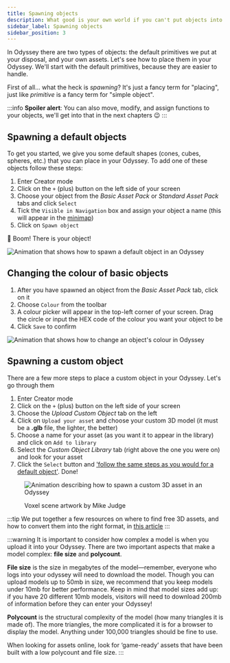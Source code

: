 ```yaml
---
title: Spawning objects
description: What good is your own world if you can't put objects into it? In this article we explain how to add default and personal assets to your Odyssey
sidebar_label: Spawning objects
sidebar_position: 3
---
```


In Odyssey there are two types of objects: the default primitives we put at your disposal, and your own assets. Let's see how to place them in your Odyssey. We'll start with the default primitives, because they are easier to handle.

First of all... what the heck is *spawning*? It's just a fancy term for "placing", just like *primitive* is a fancy term for "simple object".

:::info
**Spoiler alert**: You can also move, modify, and assign functions to your objects, we'll get into that in the next chapters 😉
:::

## Spawning a default objects

To get you started, we give you some default shapes (cones, cubes, spheres, etc.) that you can place in your Odyssey. To add one of these objects follow these steps:

1. Enter Creator mode
2. Click on the `+` (plus) button on the left side of your screen
3. Choose your object from the *Basic Asset Pack* or *Standard Asset Pack* tabs and click `Select`
4. Tick the `Visible in Navigation` box and assign your object a name (this will appear in the [minimap](/explore-the-features/other-features/minimap/))
5. Click on `Spawn object`

🧨 Boom! There is your object!

![Animation that shows how to spawn a default object in an Odyssey](img/asset-spawning-default.gif)

## Changing the colour of basic objects

1. After you have spawned an object from the *Basic Asset Pack* tab, click on it
2. Choose `Colour` from the toolbar
3. A colour picker will appear in the top-left corner of your screen. Drag the circle or input the HEX code of the colour you want your object to be
4. Click `Save` to confirm

![Animation that shows how to change an object's colour in Odyssey](img/colour-picker.gif)

## Spawning a custom object

There are a few more steps to place a custom object in your Odyssey. Let's go through them

1. Enter Creator mode
2. Click on the `+` (plus) button on the left side of your screen
3. Choose the *Upload Custom Object* tab on the left
4. Click on `Upload your asset` and choose your custom 3D model (it must be a **.glb** file, the lighter, the better)
5. Choose a name for your asset (as you want it to appear in the library) and click on `Add to library`
6. Select the *Custom Object Library* tab (right above the one you were on) and look for your asset
7. Click the `Select` button and ['follow the same steps as you would for a default object'](#spawning-a-default-object). Done!

<figure>

![Animation describing how to spawn a custom 3D asset in an Odyssey](img/asset-spawning-custom.gif)

<figcaption>Voxel scene artwork by Mike Judge</figcaption>
</figure>

:::tip
We put together a few resources on where to find free 3D assets, and how to convert them into the right format, in [this article](https://discover.odyssey.org/blog/quick-guide-to-3d-assets-for-your-odyssey/)
:::

:::warning
It is important to consider how complex a model is when you upload it into your Odyssey. There are two important aspects that make a model complex: **file size** and **polycount**.

**File size** is the size in megabytes of the model—remember, everyone who logs into your odyssey will need to download the model. Though you can upload models up to 50mb in size, we recommend that you keep models under 10mb for better performance. Keep in mind that model sizes add up: if you have 20 different 10mb models, visitors will need to download 200mb of information before they can enter your Odyssey!

**Polycount** is the structural complexity of the model (how many triangles it is made of). The more triangles, the more complicated it is for a browser to display the model. Anything under 100,000 triangles should be fine to use.

When looking for assets online, look for ‘game-ready’ assets that have been built with a low polycount and file size.
:::